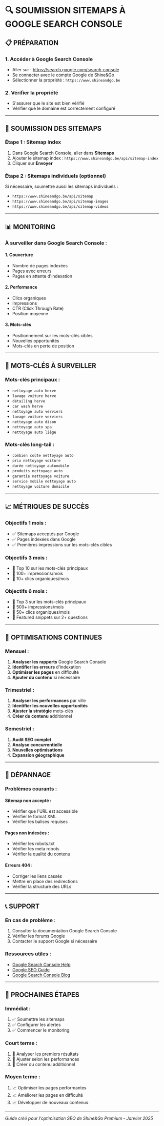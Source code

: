 # 🔍 SOUMISSION SITEMAPS À GOOGLE SEARCH CONSOLE

## 📋 PRÉPARATION

### 1. **Accéder à Google Search Console**
- Aller sur : https://search.google.com/search-console
- Se connecter avec le compte Google de Shine&Go
- Sélectionner la propriété : `https://www.shineandgo.be`

### 2. **Vérifier la propriété**
- S'assurer que le site est bien vérifié
- Vérifier que le domaine est correctement configuré

---

## 🚀 SOUMISSION DES SITEMAPS

### **Étape 1 : Sitemap Index**
1. Dans Google Search Console, aller dans **Sitemaps**
2. Ajouter le sitemap index : `https://www.shineandgo.be/api/sitemap-index`
3. Cliquer sur **Envoyer**

### **Étape 2 : Sitemaps individuels (optionnel)**
Si nécessaire, soumettre aussi les sitemaps individuels :
- `https://www.shineandgo.be/api/sitemap`
- `https://www.shineandgo.be/api/sitemap-images`
- `https://www.shineandgo.be/api/sitemap-videos`

---

## 📊 MONITORING

### **À surveiller dans Google Search Console :**

#### **1. Couverture**
- Nombre de pages indexées
- Pages avec erreurs
- Pages en attente d'indexation

#### **2. Performance**
- Clics organiques
- Impressions
- CTR (Click Through Rate)
- Position moyenne

#### **3. Mots-clés**
- Positionnement sur les mots-clés cibles
- Nouvelles opportunités
- Mots-clés en perte de position

---

## 🎯 MOTS-CLÉS À SURVEILLER

### **Mots-clés principaux :**
- `nettoyage auto herve`
- `lavage voiture herve`
- `détailing herve`
- `car wash herve`
- `nettoyage auto verviers`
- `lavage voiture verviers`
- `nettoyage auto dison`
- `nettoyage auto spa`
- `nettoyage auto liège`

### **Mots-clés long-tail :**
- `combien coûte nettoyage auto`
- `prix nettoyage voiture`
- `durée nettoyage automobile`
- `produits nettoyage auto`
- `garantie nettoyage voiture`
- `service mobile nettoyage auto`
- `nettoyage voiture domicile`

---

## 📈 MÉTRIQUES DE SUCCÈS

### **Objectifs 1 mois :**
- ✅ Sitemaps acceptés par Google
- ✅ Pages indexées dans Google
- ✅ Premières impressions sur les mots-clés cibles

### **Objectifs 3 mois :**
- 🎯 Top 10 sur les mots-clés principaux
- 🎯 100+ impressions/mois
- 🎯 10+ clics organiques/mois

### **Objectifs 6 mois :**
- 🎯 Top 3 sur les mots-clés principaux
- 🎯 500+ impressions/mois
- 🎯 50+ clics organiques/mois
- 🎯 Featured snippets sur 2+ questions

---

## 🔧 OPTIMISATIONS CONTINUES

### **Mensuel :**
1. **Analyser les rapports** Google Search Console
2. **Identifier les erreurs** d'indexation
3. **Optimiser les pages** en difficulté
4. **Ajouter du contenu** si nécessaire

### **Trimestriel :**
1. **Analyser les performances** par ville
2. **Identifier les nouvelles opportunités**
3. **Ajuster la stratégie** mots-clés
4. **Créer du contenu** additionnel

### **Semestriel :**
1. **Audit SEO complet**
2. **Analyse concurrentielle**
3. **Nouvelles optimisations**
4. **Expansion géographique**

---

## 🚨 DÉPANNAGE

### **Problèmes courants :**

#### **Sitemap non accepté :**
- Vérifier que l'URL est accessible
- Vérifier le format XML
- Vérifier les balises requises

#### **Pages non indexées :**
- Vérifier les robots.txt
- Vérifier les meta robots
- Vérifier la qualité du contenu

#### **Erreurs 404 :**
- Corriger les liens cassés
- Mettre en place des redirections
- Vérifier la structure des URLs

---

## 📞 SUPPORT

### **En cas de problème :**
1. Consulter la documentation Google Search Console
2. Vérifier les forums Google
3. Contacter le support Google si nécessaire

### **Ressources utiles :**
- [Google Search Console Help](https://support.google.com/webmasters/)
- [Google SEO Guide](https://developers.google.com/search/docs)
- [Google Search Console Blog](https://developers.google.com/search/blog)

---

## 🎯 PROCHAINES ÉTAPES

### **Immédiat :**
1. ✅ Soumettre les sitemaps
2. ✅ Configurer les alertes
3. ✅ Commencer le monitoring

### **Court terme :**
1. 📅 Analyser les premiers résultats
2. 📅 Ajuster selon les performances
3. 📅 Créer du contenu additionnel

### **Moyen terme :**
1. 📈 Optimiser les pages performantes
2. 📈 Améliorer les pages en difficulté
3. 📈 Développer de nouveaux contenus

---

*Guide créé pour l'optimisation SEO de Shine&Go Premium - Janvier 2025* 